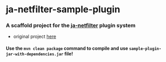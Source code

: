 # ja-netfilter-sample-plugin

### A scaffold project for the [ja-netfilter](https://github.com/Negro-Development/ja-netfilter/) plugin system
- original project [here](https://gitee.com/ja-netfilter/ja-netfilter-sample-plugin/)

#### Use the `mvn clean package` command to compile and use `sample-plugin-jar-with-dependencies.jar` file!
